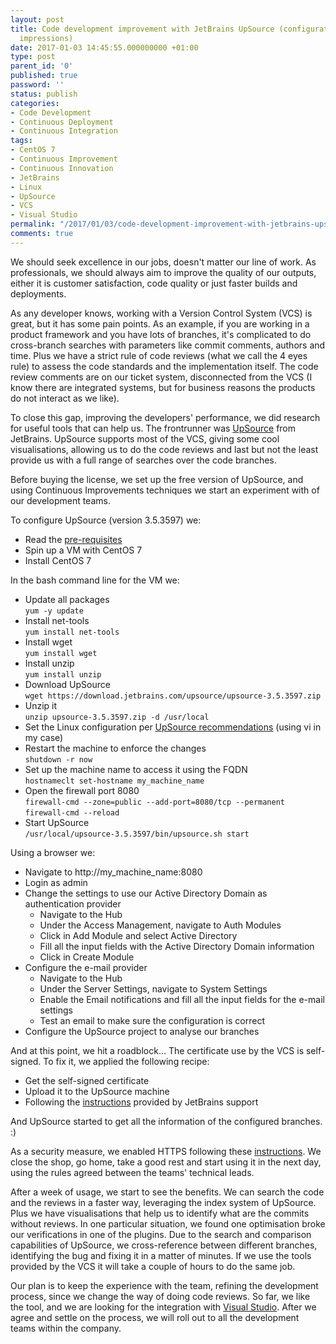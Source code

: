 ```yaml
---
layout: post
title: Code development improvement with JetBrains UpSource (configuration and first
  impressions)
date: 2017-01-03 14:45:55.000000000 +01:00
type: post
parent_id: '0'
published: true
password: ''
status: publish
categories:
- Code Development
- Continuous Deployment
- Continuous Integration
tags:
- CentOS 7
- Continuous Improvement
- Continuous Innovation
- JetBrains
- Linux
- UpSource
- VCS
- Visual Studio
permalink: "/2017/01/03/code-development-improvement-with-jetbrains-upsource-configuration-and-first-impressions/"
comments: true
---
```

We should seek excellence in our jobs, doesn't matter our line of work. As professionals, we should always aim to improve the quality of our outputs, either it is customer satisfaction, code quality or just faster builds and deployments.

As any developer knows, working with a Version Control System (VCS) is great, but it has some pain points. As an example, if you are working in a product framework and you have lots of branches, it's complicated to do cross-branch searches with parameters like commit comments, authors and time. Plus we have a strict rule of code reviews (what we call the 4 eyes rule) to assess the code standards and the implementation itself. The code review comments are on our ticket system, disconnected from the VCS (I know there are integrated systems, but for business reasons the products do not interact as we like).

To close this gap, improving the developers' performance, we did research for useful tools that can help us. The frontrunner was [UpSource](https://www.jetbrains.com/upsource/) from JetBrains. UpSource supports most of the VCS, giving some cool visualisations, allowing us to do the code reviews and last but not the least provide us with a full range of searches over the code branches.

Before buying the license, we set up the free version of UpSource, and using Continuous Improvements techniques we start an experiment with of our development teams.

To configure UpSource (version 3.5.3597) we:

*   Read the [pre-requisites](https://www.jetbrains.com/help/upsource/3.5/prerequisites.html)
*   Spin up a VM with CentOS 7
*   Install CentOS 7

In the bash command line for the VM we:

*   Update all packages  
    `yum -y update`
*   Install net-tools  
    `yum install net-tools`
*   Install wget  
    `yum install wget`
*   Install unzip  
    `yum install unzip`
*   Download UpSource  
    `wget https://download.jetbrains.com/upsource/upsource-3.5.3597.zip`
*   Unzip it  
    `unzip upsource-3.5.3597.zip -d /usr/local`
*   Set the Linux configuration per [UpSource recommendations](https://www.jetbrains.com/help/upsource/3.5/things-to-configure-before-starting-upsource.html) (using vi in my case)
*   Restart the machine to enforce the changes  
    `shutdown -r now`
*   Set up the machine name to access it using the FQDN  
    `hostnameclt set-hostname my_machine_name`
*   Open the firewall port 8080  
    `firewall-cmd --zone=public --add-port=8080/tcp --permanent`  
    `firewall-cmd --reload`
*   Start UpSource  
    `/usr/local/upsource-3.5.3597/bin/upsource.sh start`

Using a browser we:

*   Navigate to http://my\_machine\_name:8080
*   Login as admin
*   Change the settings to use our Active Directory Domain as authentication provider
    *   Navigate to the Hub
    *   Under the Access Management, navigate to Auth Modules
    *   Click in Add Module and select Active Directory
    *   Fill all the input fields with the Active Directory Domain information
    *   Click in Create Module
*   Configure the e-mail provider
    *   Navigate to the Hub
    *   Under the Server Settings, navigate to System Settings
    *   Enable the Email notifications and fill all the input fields for the e-mail settings
    *   Test an email to make sure the configuration is correct
*   Configure the UpSource project to analyse our branches

And at this point, we hit a roadblock... The certificate use by the VCS is self-signed. To fix it, we applied the following recipe:

*   Get the self-signed certificate
*   Upload it to the UpSource machine
*   Following the [instructions](https://upsource-support.jetbrains.com/hc/en-us/articles/206545609-Using-a-self-signed-certificate-to-connect-to-a-VCS-server) provided by JetBrains support

And UpSource started to get all the information of the configured branches. :)

As a security measure, we enabled HTTPS following these [instructions](https://www.jetbrains.com/help/upsource/2.0/proxy_configuration.html). We close the shop, go home, take a good rest and start using it in the next day, using the rules agreed between the teams' technical leads.

After a week of usage, we start to see the benefits. We can search the code and the reviews in a faster way, leveraging the index system of UpSource. Plus we have visualisations that help us to identify what are the commits without reviews. In one particular situation, we found one optimisation broke our verifications in one of the plugins. Due to the search and comparison capabilities of UpSource, we cross-reference between different branches, identifying the bug and fixing it in a matter of minutes. If we use the tools provided by the VCS it will take a couple of hours to do the same job.

Our plan is to keep the experience with the team, refining the development process, since we change the way of doing code reviews. So far, we like the tool, and we are looking for the integration with [Visual Studio](https://youtrack.jetbrains.com/issue/UP-4138). After we agree and settle on the process, we will roll out to all the development teams within the company.
